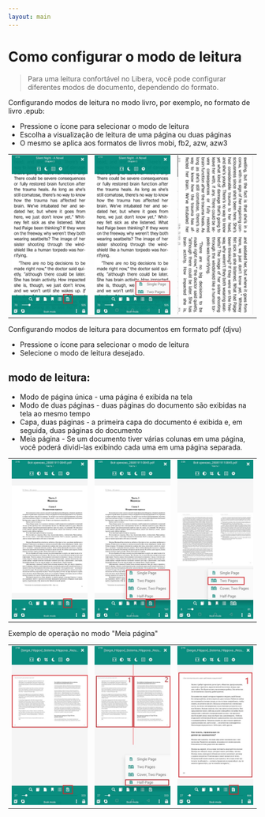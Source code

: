 ```yaml
---
layout: main
---
```


# Como configurar o modo de leitura

> Para uma leitura confortável no Libera, você pode configurar diferentes modos de documento, dependendo do formato.

Configurando modos de leitura no modo livro, por exemplo, no formato de livro .epub:

* Pressione o ícone para selecionar o modo de leitura
* Escolha a visualização de leitura de uma página ou duas páginas
* O mesmo se aplica aos formatos de livros mobi, fb2, azw, azw3

||||
|-|-|-|
|![](1.jpg)|![](2.jpg)|![](3.jpg)|

Configurando modos de leitura para documentos em formato pdf (djvu)

* Pressione o ícone para selecionar o modo de leitura
* Selecione o modo de leitura desejado.

## modo de leitura:

* Modo de página única - uma página é exibida na tela
* Modo de duas páginas - duas páginas do documento são exibidas na tela ao mesmo tempo
* Capa, duas páginas - a primeira capa do documento é exibida e, em seguida, duas páginas do documento
* Meia página - Se um documento tiver várias colunas em uma página, você poderá dividi-las exibindo cada uma em uma página separada.

||||
|-|-|-|
|![](4.jpg)|![](5.jpg)|![](6.jpg)|

Exemplo de operação no modo &quot;Meia página&quot;

||||
|-|-|-|
|![](7.jpg)|![](8.jpg)|![](9.jpg)|
